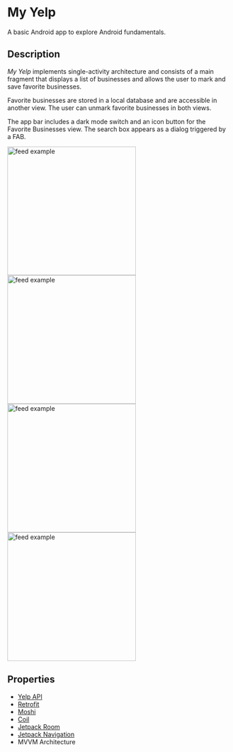# My Yelp

A basic Android app to explore Android fundamentals.

## Description

*My Yelp* implements single-activity architecture and consists of a main fragment that displays a list of businesses and allows the user to mark and save favorite businesses.

Favorite businesses are stored in a local database and are accessible in another view. The user can unmark favorite businesses in both views.

The app bar includes a dark mode switch and an icon button for the Favorite Businesses view. The search box appears as a dialog triggered by a FAB.

<img src="https://github.com/MatHazak/My-Yelp/assets/97834376/9bc2c2c6-1202-4047-8457-54c566e8d68d" alt="feed example" width="290">
<img src="https://github.com/MatHazak/My-Yelp/assets/97834376/346eeaa0-895e-4333-ad2a-f9c4e90ec61c" alt="feed example" width="290">
<br>
<img src="https://github.com/MatHazak/My-Yelp/assets/97834376/28331607-92ea-447e-b453-9a347ba761f0" alt="feed example" width="290">
<img src="https://github.com/MatHazak/My-Yelp/assets/97834376/230471ad-44bc-4e82-ba35-2c169b725344" alt="feed example" width="290">

## Properties

* [Yelp API](https://docs.developer.yelp.com/)
* [Retrofit](https://github.com/square/retrofit)
* [Moshi](https://github.com/square/moshi)
* [Coil](https://github.com/coil-kt/coil)
* [Jetpack Room](https://developer.android.com/jetpack/androidx/releases/room)
* [Jetpack Navigation](https://developer.android.com/jetpack/androidx/releases/navigation)
* MVVM Architecture
